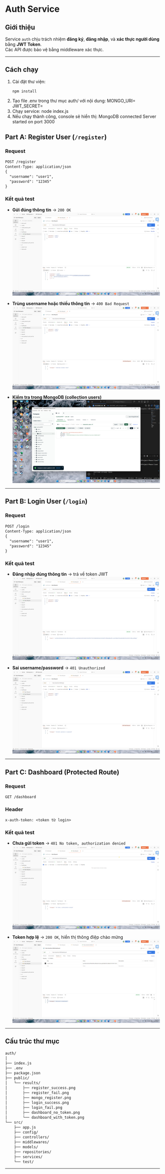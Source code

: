 # Auth Service

## Giới thiệu
Service `auth` chịu trách nhiệm **đăng ký**, **đăng nhập**, và **xác thực người dùng** bằng **JWT Token**.  
Các API được bảo vệ bằng middleware xác thực.

---

## Cách chạy

1. Cài đặt thư viện:
   ```bash
   npm install
2. Tạo file .env trong thư mục auth/ với nội dung:
MONGO_URI=
JWT_SECRET=
3. Chạy service:
node index.js
4. Nếu chạy thành công, console sẽ hiển thị:
MongoDB connected
Server started on port 3000

## Part A: Register User (`/register`)

### Request
```http
POST /register
Content-Type: application/json
{
  "username": "user1",
  "password": "12345"
}
```

### Kết quả test
- **Gửi đúng thông tin** → `200 OK`  
  ![Register Success](public/results/register_success.png)

- **Trùng username hoặc thiếu thông tin** → `400 Bad Request`  
  ![Register Fail](public/results/register_fail.png)

- **Kiểm tra trong MongoDB (collection users)**  
  ![Mongo Register](public/results/mongo_register.png)

---

## Part B: Login User (`/login`)

### Request
```http
POST /login
Content-Type: application/json
{
  "username": "user1",
  "password": "12345"
}
```

### Kết quả test
- **Đăng nhập đúng thông tin** → trả về token JWT  
  ![Login Success](public/results/login_success.png)

- **Sai username/password** → `401 Unauthorized`  
  ![Login Fail](public/results/login_fail.png)

---

## Part C: Dashboard (Protected Route)

### Request
```http
GET /dashboard
```

### Header
```
x-auth-token: <token từ login>
```

### Kết quả test
- **Chưa gửi token** → `401 No token, authorization denied`  
  ![Dashboard No Token](public/results/dashboard_no_token.png)

- **Token hợp lệ** → `200 OK`, hiển thị thông điệp chào mừng  
  ![Dashboard With Token](public/results/dashboard_with_token.png)

---

## Cấu trúc thư mục
```
auth/
│
├── index.js
├── .env
├── package.json
├── public/
│   └── results/
│       ├── register_success.png
│       ├── register_fail.png
│       ├── mongo_register.png
│       ├── login_success.png
│       ├── login_fail.png
│       ├── dashboard_no_token.png
│       └── dashboard_with_token.png
└── src/
    ├── app.js
    ├── config/
    ├── controllers/
    ├── middlewares/
    ├── models/
    ├── repositories/
    ├── services/
    └── test/
```

---